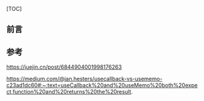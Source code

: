 [TOC]

## 前言








## 参考

https://juejin.cn/post/6844904001998176263

https://medium.com/@jan.hesters/usecallback-vs-usememo-c23ad1dc60#:~:text=useCallback%20and%20useMemo%20both%20expect,function%20and%20returns%20the%20result.

